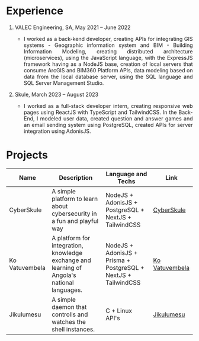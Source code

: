 # Experience

<ol>
    <li>VALEC Engineering, SA, May 2021 – June 2022
        <ul>
            <li><p align='justify'>
            I worked as a back-kend developer, creating APIs for integrating GIS systems - Geographic information system and BIM - Building Information Modeling, creating distributed architecture (microservices), using the JavaScript language, with the ExpressJS framework having as a NodeJS base, creation of local servers that consume ArcGIS and BIM360 Platform APIs, data modeling based on data from the local database server, using the SQL language and SQL Server Management Studio.</p></li>
        </ul>
    </li>
    <li> Skule, March 2023 – August 2023
        <ul>
            <li><p align='justify'>
            I worked as a full-stack developer intern, creating responsive web pages using ReactJS with TypeScript and TailwindCSS. In the Back-End, I modeled user data, created question and answer games and an email sending system using PostgreSQL, created APIs for server integration using AdonisJS.</p></li>
        </ul>
    </li>
</ol>

# Projects

|Name| Description  | Language and Techs |Link |  
| -- | -- | -- |-- | 
| CyberSkule  |  A simple platform to learn about cybersecurity in a fun and playful way | NodeJS + AdonisJS + PostgreSQL + NextJS + TailwindCSS | [CyberSkule](https://cyber.skule.io/home) |
| Ko Vatuvembela|  A platform for integration, knowledge exchange and learning of Angola's national languages. | NodeJS + AdonisJS + Prisma + PostgreSQL + NextJS + TailwindCSS  | [Ko Vatuvembela](https://github.com/Ko-Vatuvembela) |
| Jikulumesu  |  A simple daemon that controlls and watches the shell instances. | C + Linux API's | [Jikulumesu](https://github.com/roddas/jikulumesu) |
